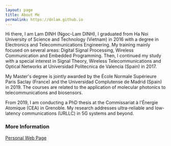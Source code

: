 ```yaml
---
layout: page
title: About Me
permalink: https://dnlam.github.io
---
```

Hi there,
I am Lam DINH (Ngoc-Lam DINH), I graduated from Ha Noi University of Science and Technology  (Vietnam) in 2016 with a degree in Electronics and Telecommunications Engineering. My training mainly focused on several areas: Digital Signal Processing, Wireless Communication and Embedded Programming. Then, I continued my study with a special interest in Signal Theory, Wireless Telecommunications and Optical Networks at Universidad Politecnica de Valencia (Spain) in 2017.   

My Master's degree is jointly awarded by the École Normale Supérieure Paris Saclay (France) and the Universidad Complutense de Madrid (Spain) in 2019. The courses are related to the application of molecular photonics to telecommunications and biosensors.

From 2019, I am conducting a PhD thesis at the Commissariat à l'Énergie Atomique (CEA) in Grenoble. My research addresses ultra-reliable and low-latency communications (URLLC) in 5G systems and beyond. 

### More Information
[Personal Web Page](https://dnlam.github.io)